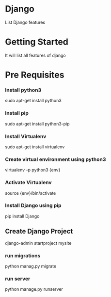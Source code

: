 # Django
List Django features
# Getting Started
It will list all features of django
# Pre Requisites
### Install python3
sudo apt-get install python3
### Install pip
sudo apt-get install python3-pip
### Install Virtualenv 
sudo apt-get install virtualenv
### Create virtual environment using python3
virtualenv -p python3 {env}
### Activate Virtualenv
source {env}/bin/activate
### Install Django using pip
pip install Django
## Create Django Project
django-admin startproject mysite
### run migrations
python manag.py migrate
### run server
python manage.py runserver


